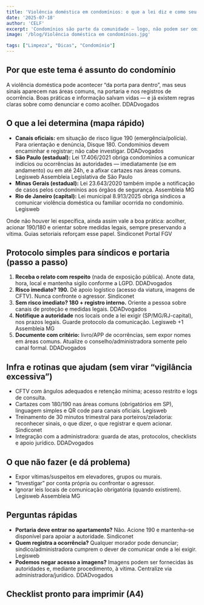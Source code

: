 ```yaml
---
title: 'Violência doméstica em condomínios: o que a lei diz e como seu prédio deve agir (sem expor vítimas)'
date: '2025-07-18'
author: 'CELF'
excerpt: 'Condomínios são parte da comunidade — logo, não podem ser omissos diante de indícios de violência doméstica. Entenda os canais corretos de denúncia (180/190), o que a legislação determina (ex.: SP – Lei 17.406/2021, MG – Lei 23.643/2020, RJ – Lei municipal 8.913/2025) e implemente um protocolo simples que protege quem precisa, sem ferir a privacidade.'
image: '/blog/Violência doméstica em condomínios.jpg'

tags: ["Limpeza", "Dicas", "Condomínio"]
---
```


## Por que este tema é assunto do condomínio

A violência doméstica pode acontecer “da porta para dentro”, mas seus sinais aparecem nas áreas comuns, na portaria e nos registros de ocorrência. Boas práticas e informação salvam vidas — e já existem regras claras sobre como denunciar e como acolher. 
DDADvogados

## O que a lei determina (mapa rápido)

*   **Canais oficiais:** em situação de risco ligue 190 (emergência/polícia). Para orientação e denúncia, Disque 180. Condomínios devem encaminhar e registrar; não cabe investigar. 
DDADvogados
*   **São Paulo (estadual):** Lei 17.406/2021 obriga condomínios a comunicar indícios ou ocorrências às autoridades — imediatamente (se em andamento) ou em até 24h, e a afixar cartazes nas áreas comuns. 
Legisweb
Assembleia Legislativa de São Paulo
*   **Minas Gerais (estadual):** Lei 23.643/2020 também impõe a notificação de casos pelos condomínios aos órgãos de segurança. 
Assembleia MG
*   **Rio de Janeiro (capital):** Lei municipal 8.913/2025 obriga síndicos a comunicar violência doméstica ou familiar ocorrida no condomínio. 
Legisweb

Onde não houver lei específica, ainda assim vale a boa prática: acolher, acionar 190/180 e orientar sobre medidas legais, sempre preservando a vítima. Guias setoriais reforçam esse papel. 
Sindiconet
Portal FGV

## Protocolo simples para síndicos e portaria (passo a passo)

1.  **Receba o relato com respeito** (nada de exposição pública). Anote data, hora, local e mantenha sigilo conforme a LGPD. 
DDADvogados
2.  **Risco imediato? 190.** Dê apoio logístico (acesso da viatura, imagens de CFTV). Nunca confronte o agressor. 
Sindiconet
3.  **Sem risco imediato? 180 + registro interno.** Oriente a pessoa sobre canais de proteção e medidas legais. 
DDADvogados
4.  **Notifique a autoridade** nos locais onde a lei exigir (SP/MG/RJ-capital), nos prazos legais. Guarde protocolo da comunicação. 
Legisweb
+1
Assembleia MG
5.  **Documente com critério:** livro/APP de ocorrências, sem expor nomes em áreas comuns. Atualize o conselho/administradora somente pelo canal formal. 
DDADvogados

## Infra e rotinas que ajudam (sem virar “vigilância excessiva”)

*   CFTV com ângulos adequados e retenção mínima; acesso restrito e logs de consulta.
*   Cartazes com 180/190 nas áreas comuns (obrigatórios em SP), linguagem simples e QR code para canais oficiais. 
Legisweb
*   Treinamento de 30 minutos trimestral para porteiros/zeladoria: reconhecer sinais, o que dizer, o que registrar e quem acionar. 
Sindiconet
*   Integração com a administradora: guarda de atas, protocolos, checklists e apoio jurídico. 
DDADvogados

## O que não fazer (e dá problema)

*   Expor vítimas/suspeitos em elevadores, grupos ou murais.
*   “Investigar” por conta própria ou confrontar o agressor.
*   Ignorar leis locais de comunicação obrigatória (quando existirem). 
Legisweb
Assembleia MG

## Perguntas rápidas

*   **Portaria deve entrar no apartamento?**
    Não. Acione 190 e mantenha-se disponível para apoiar a autoridade. 
Sindiconet
*   **Quem registra a ocorrência?**
    Qualquer morador pode denunciar; síndico/administradora cumprem o dever de comunicar onde a lei exigir. 
Legisweb
*   **Podemos negar acesso a imagens?**
    Imagens podem ser fornecidas às autoridades e, mediante procedimento, à vítima. Centralize via administradora/jurídico. 
DDADvogados

## Checklist pronto para imprimir (A4)
